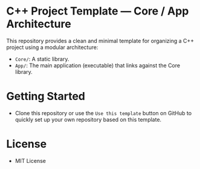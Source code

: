 # C++ Project Template — Core / App Architecture

This repository provides a clean and minimal template for organizing a C++ project using a modular architecture:

- `Core/`: A static library.
- `App/`: The main application (executable) that links against the Core library.

# Getting Started

- Clone this repository or use the `Use this template` button on GitHub to quickly set up your own repository based on this template.

# License

- MIT License